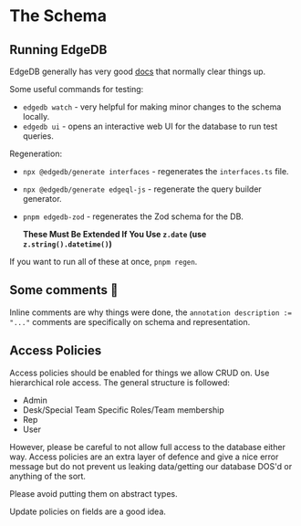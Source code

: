 # The Schema

## Running EdgeDB

EdgeDB generally has very good [docs](https://www.edgedb.com/docs) that normally clear things up.

Some useful commands for testing:

- `edgedb watch` - very helpful for making minor changes to the schema locally.
- `edgedb ui` - opens an interactive web UI for the database to run test queries.

Regeneration:

- `npx @edgedb/generate interfaces` - regenerates the `interfaces.ts` file.
- `npx @edgedb/generate edgeql-js` - regenerate the query builder generator.
- `pnpm edgedb-zod` - regenerates the Zod schema for the DB.

  **These Must Be Extended If You Use `z.date` (use `z.string().datetime()`)**

If you want to run all of these at once, `pnpm regen`.

## Some comments 🥁

Inline comments are why things were done, the `annotation description := "..."` comments are specifically on schema and representation.

## Access Policies

Access policies should be enabled for things we allow CRUD on. Use hierarchical role access. The general structure is followed:

- Admin
- Desk/Special Team Specific Roles/Team membership
- Rep
- User

However, please be careful to not allow full access to the database either way. Access policies are an extra layer of defence and give a nice error message but do not prevent us leaking data/getting our database DOS'd or anything of the sort.

Please avoid putting them on abstract types.

Update policies on fields are a good idea.
